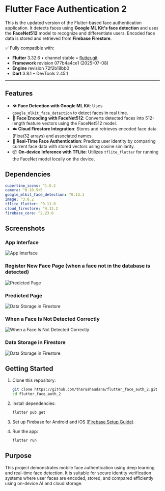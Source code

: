 # Flutter Face Authentication 2

This is the updated version of the Flutter-based face authentication application. It detects faces using **Google ML Kit's face detection** and uses the **FaceNet512** model to recognize and differentiate users. Encoded face data is stored and retrieved from **Firebase Firestore**.

✅ Fully compatible with:
- **Flutter** 3.32.6 • channel stable • [flutter.git](https://github.com/flutter/flutter.git)  
- **Framework** revision 077b4a4ce1 (2025-07-08)  
- **Engine** revision 72f2b18bb0  
- **Dart** 3.8.1 • DevTools 2.45.1

---

## Features

- 👁️ **Face Detection with Google ML Kit**: Uses `google_mlkit_face_detection` to detect faces in real time.
- 🧠 **Face Encoding with FaceNet512**: Converts detected faces into 512-length feature vectors using the FaceNet512 model.
- ☁️ **Cloud Firestore Integration**: Stores and retrieves encoded face data (Float32 arrays) and associated names.
- 🔄 **Real-Time Face Authentication**: Predicts user identity by comparing current face data with stored vectors using cosine similarity.
- 📦 **On-device Inference with TFLite**: Utilizes `tflite_flutter` for running the FaceNet model locally on the device.

## Dependencies

```yaml
cupertino_icons: ^1.0.2
camera: ^0.10.5+5
google_mlkit_face_detection: ^0.13.1
image: ^3.0.2
tflite_flutter: ^0.11.0
cloud_firestore: ^4.13.2
firebase_core: ^2.23.0
````

## Screenshots

### App Interface

![App Interface](screenshots/01.jpg)

### Register New Face Page (when a face not in the database is detected)

![Predicted Page](screenshots/02.jpg)

### Predicted Page

![Data Storage in Firestore](screenshots/03.jpg)

### When a Face Is Not Detected Correctly

![When a Face Is Not Detected Correctly](screenshots/04.jpg)

### Data Storage in Firestore

![Data Storage in Firestore](screenshots/05.png)

## Getting Started

1. Clone this repository:

   ```bash
   git clone https://github.com/tharushaudana/flutter_face_auth_2.git
   cd flutter_face_auth_2
   ```

2. Install dependencies:

   ```bash
   flutter pub get
   ```

3. Set up Firebase for Android and iOS ([Firebase Setup Guide](https://firebase.google.com/docs/flutter/setup)).

4. Run the app:

   ```bash
   flutter run
   ```

## Purpose

This project demonstrates mobile face authentication using deep learning and real-time face detection. It is suitable for secure identity verification systems where user faces are encoded, stored, and compared efficiently using on-device AI and cloud storage.
